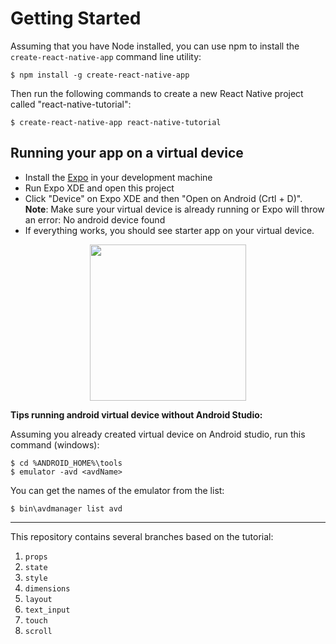 
# Getting Started

Assuming that you have Node installed, you can use npm to install the 
`create-react-native-app` command line utility:

    $ npm install -g create-react-native-app

Then run the following commands to create a new React Native project called 
"react-native-tutorial":

    $ create-react-native-app react-native-tutorial
    
## Running your app on a virtual device

  * Install the [Expo](https://expo.io/) in your development machine
  * Run Expo XDE and open this project
  * Click "Device" on Expo XDE and then "Open on Android (Crtl + D)".<br>
    **Note**: Make sure your virtual device is already running or Expo will throw
    an error: No android device found
  * If everything works, you should see starter app on your virtual device.

<p align="center">
  <img src="https://user-images.githubusercontent.com/407778/27115649-aebf991a-50fe-11e7-8b7c-c9fd64b967e2.png" width="250">
</p>

**Tips running android virtual device without Android Studio:**

Assuming you already created virtual device on Android studio, run this command 
(windows):

    $ cd %ANDROID_HOME%\tools
    $ emulator -avd <avdName>

You can get the names of the emulator from the list:

    $ bin\avdmanager list avd

-----------

This repository contains several branches based on the tutorial:

  1. `props`
  2. `state`
  3. `style`
  4. `dimensions`
  5. `layout`
  5. `text_input`
  6. `touch`
  7. `scroll`
